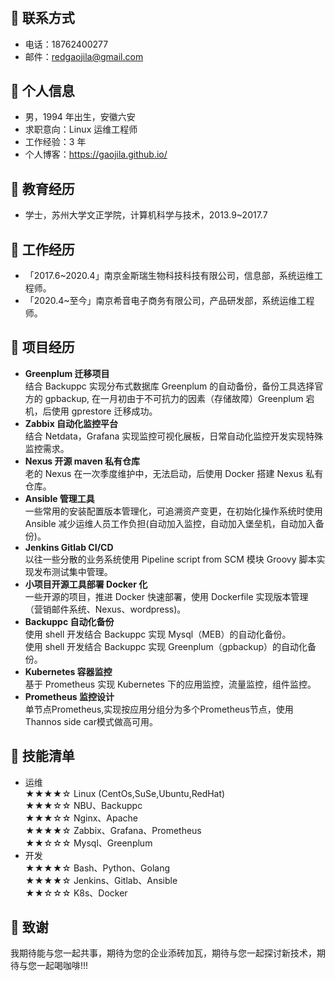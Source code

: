 # 


## 📱 联系方式

- 电话：18762400277
- 邮件：redgaojila@gmail.com

## 👨 个人信息

- 男，1994 年出生，安徽六安
- 求职意向：Linux 运维工程师
- 工作经验：3 年
- 个人博客：https://gaojila.github.io/

## 🏫 教育经历

- 学士，苏州大学文正学院，计算机科学与技术，2013.9~2017.7

## 👷 工作经历

- 「2017.6~2020.4」南京金斯瑞生物科技科技有限公司，信息部，系统运维工程师。
- 「2020.4~至今」南京希音电子商务有限公司，产品研发部，系统运维工程师。

## 📖 项目经历

- **Greenplum 迁移项目**  
  结合 Backuppc 实现分布式数据库 Greenplum 的自动备份，备份工具选择官方的 gpbackup,
  在一月初由于不可抗力的因素（存储故障）Greenplum 宕机，后使用 gprestore 迁移成功。
- **Zabbix 自动化监控平台**  
  结合 Netdata，Grafana 实现监控可视化展板，日常自动化监控开发实现特殊监控需求。
- **Nexus 开源 maven 私有仓库**  
  老的 Nexus 在一次季度维护中，无法启动，后使用 Docker 搭建 Nexus 私有仓库。
- **Ansible 管理工具**  
  一些常用的安装配置版本管理化，可追溯资产变更，在初始化操作系统时使用  
  Ansible 减少运维人员工作负担(自动加入监控，自动加入堡垒机，自动加入备份)。
- **Jenkins Gitlab CI/CD**  
  以往一些分散的业务系统使用 Pipeline script from SCM 模块 Groovy 脚本实现发布测试集中管理。
- **小项目开源工具部署 Docker 化**  
  一些开源的项目，推进 Docker 快速部署，使用 Dockerfile 实现版本管理（营销邮件系统、Nexus、wordpress)。
- **Backuppc 自动化备份**  
  使用 shell 开发结合 Backuppc 实现 Mysql（MEB）的自动化备份。  
  使用 shell 开发结合 Backuppc 实现 Greenplum（gpbackup）的自动化备份。
- **Kubernetes 容器监控**  
  基于 Prometheus 实现 Kubernetes 下的应用监控，流量监控，组件监控。
- **Prometheus 监控设计**  
  单节点Prometheus,实现按应用分组分为多个Prometheus节点，使用Thannos side car模式做高可用。

## 🐧 技能清单

- 运维  
  ★★★★☆ Linux (CentOs,SuSe,Ubuntu,RedHat)  
  ★★★☆☆ NBU、Backuppc  
  ★★★☆☆ Nginx、Apache  
  ★★★★☆ Zabbix、Grafana、Prometheus  
  ★★☆☆☆ Mysql、Greenplum
- 开发  
  ★★★★☆ Bash、Python、Golang  
  ★★★★☆ Jenkins、Gitlab、Ansible  
  ★★☆☆☆ K8s、Docker

## 💓 致谢

我期待能与您一起共事，期待为您的企业添砖加瓦，期待与您一起探讨新技术，期待与您一起喝咖啡!!!

